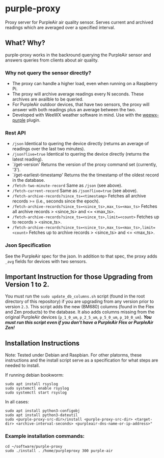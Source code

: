 # purple-proxy
Proxy server for PurpleAir air quality sensor.  Serves current and archived readings which are averaged over a specified interval.

## What? Why?

purple-proxy works in the backround querying the PurpleAir sensor and answers queries from clients about air quality.

### Why not query the sensor directly?
* The proxy can handle a higher load, even when running on a Raspberry Pi.
* The proxy will archive average readings every N seconds.  These archives are availble to be queried.
* For PurpleAir outdoor devices, that have two sensors, the proxy will answer with both readings plus an average between the two.
* Developed with WeeWX weather software in mind. Use with the [weewx-purple](https://github.com/chaunceygardiner/weewx-purple)
  plugin.

### Rest API
* `/json` Identical to quering the device directly (returns an average of readings over the last two minutes).
* `/json?live=true` Identical to quering the device directly (returns the latest reading).
* `/get-version' Returns the version of the proxy command set (currently, '3').
* `/get-earliest-timestamp' Returns the the timestamp of the oldest record in the database.
* `/fetch-two-minute-record` Same as `/json` (see above).
* `/fetch-current-record` Same as `/json?live=true` (see above).
* `/fetch-archive-records?since_ts=<timestamp>` Fetches all archive records >= <timestamp> (i.e., seconds since the epoch).
* `/fetch-archive-records?since_ts=<since_ts>,max_ts=<max_ts>` Fetches all archive records > <since_ts> and <= <max_ts>.
* `/fetch-archive-records?since_ts=<since_ts>,limit=<count>` Fetches up to <count> records  > <since_ts>.
* `/fetch-archive-records?since_ts=<since_ts>,max_ts=<max_ts>,limit=<count>` Fetches up to <count> archive records > <since_ts> and <= <max_ts>.

### Json Specification
See the PurpleAir spec for the json.  In addition to that spec, the proxy adds `_avg` fields for devices with two sensors.

## Important Instruction for those Upgrading from Version 1 to 2.

You must run the `sudo update_db_columns.sh` script (found in the root directory of this repository) if you are upgrading
from any version prior to version `2.3`.  This script adds the new (BM680) columns (found in the Flex and Zen products) to the database.
It also adds columns missing from the original PurpleAir devices (`p_1_0_um`, `p_2_5_um`, `p_5_0_um`, `p_10_0_um`).
***You must run this script  even if you don't have a PurpleAir Flex or PurpleAir Zen!***

## Installation Instructions

Note: Tested under Debian and Raspbian.  For other platorms,
these instructions and the install script serve as a specification
for what steps are needed to install.

If running debian bookworm:
```
sudo apt install rsyslog
sudo systemctl enable rsyslog
sudo systemctl start rsyslog
```

In all cases:

```
sudo apt install python3-configobj
sudo apt install python3-dateutil
sudo <purple-proxy-src-dir>/install <purple-proxy-src-dir> <target-dir> <archive-interval-seconds> <purpleair-dns-name-or-ip-address>"
```

### Example installation commands:
```
cd ~/software/purple-proxy
sudo ./install . /home/purpleproxy 300 purple-air
```
